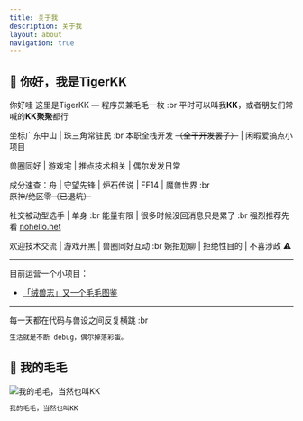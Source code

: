 ```yaml
---
title: 关于我
description: 关于我
layout: about
navigation: true
---
```


## 👋 你好，我是TigerKK

你好哇 这里是TigerKK — 程序员兼毛毛一枚 :br 平时可以叫我**KK**，或者朋友们常喊的**KK聚聚**都行

坐标广东中山 | 珠三角常驻民 :br 本职全栈开发 ~~（全干开发罢了）~~ | 闲暇爱搞点小项目

兽圈同好 | 游戏宅 | 推点技术相关 | 偶尔发发日常

成分速查：舟 | 守望先锋 | 炉石传说 | FF14 | 魔兽世界 :br ~~原神/绝区零（已退坑）~~

社交被动型选手 | 单身 :br 能量有限 | 很多时候没回消息只是累了 :br 强烈推荐先看 [nohello.net](https://nohello.net/)

欢迎技术交流 | 游戏开黑 | 兽圈同好互动 :br 婉拒尬聊 | 拒绝性目的 | 不喜涉政 ⚠️

---

目前运营一个小项目：

- [「绒兽志」又一个毛毛图鉴](https://fursuit.cool/)

---

每一天都在代码与兽设之间反复横跳 :br

```md
生活就是不断 debug，偶尔掉落彩蛋。
```

## 🐯 我的毛毛

![我的毛毛，当然也叫KK](https://tigerkk.me/dsc-01051-orignal.JPG)

```md
我的毛毛，当然也叫KK
```
